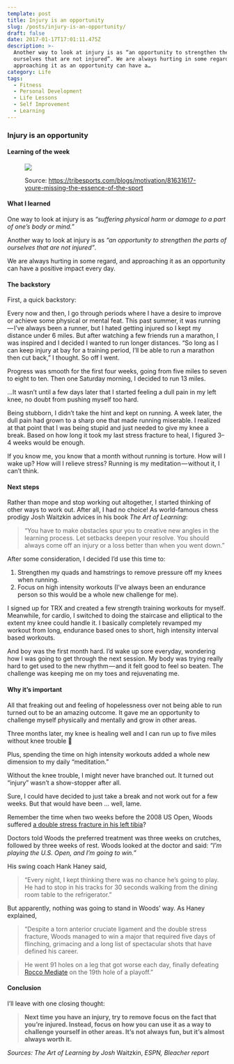 ```yaml
---
template: post
title: Injury is an opportunity
slug: /posts/injury-is-an-opportunity/
draft: false
date: 2017-01-17T17:01:11.475Z
description: >-
  Another way to look at injury is as “an opportunity to strengthen the parts of
  ourselves that are not injured”. We are always hurting in some regard, and
  approaching it as an opportunity can have a…
category: Life
tags:
  - Fitness
  - Personal Development
  - Life Lessons
  - Self Improvement
  - Learning
---
```


### Injury is an opportunity

#### Learning of the week

<figure>

![](/media/injury-is-an-opportunity-0.jpeg)

<figcaption>Source: <a href="https://tribesports.com/blogs/motivation/81631617-youre-missing-the-essence-of-the-sport" class="figcaption-link">https://tribesports.com/blogs/motivation/81631617-youre-missing-the-essence-of-the-sport</a></figcaption></figure>

#### What I learned

One way to look at injury is as _“suffering physical harm or damage to a part of one’s body or mind.”_

Another way to look at injury is as _“an opportunity to strengthen the parts of ourselves that are not injured”_.

We are always hurting in some regard, and approaching it as an opportunity can have a positive impact every day.

#### The backstory

First, a quick backstory:

Every now and then, I go through periods where I have a desire to improve or achieve some physical or mental feat. This past summer, it was running — I’ve always been a runner, but I hated getting injured so I kept my distance under 6 miles. But after watching a few friends run a marathon, I was inspired and I decided I wanted to run longer distances. “So long as I can keep injury at bay for a training period, I’ll be able to run a marathon then cut back,” I thought. So off I went.

Progress was smooth for the first four weeks, going from five miles to seven to eight to ten. Then one Saturday morning, I decided to run 13 miles.

…It wasn’t until a few days later that I started feeling a dull pain in my left knee, no doubt from pushing myself too hard.

Being stubborn, I didn’t take the hint and kept on running. A week later, the dull pain had grown to a sharp one that made running miserable. I realized at that point that I was being stupid and just needed to give my knee a break. Based on how long it took my last stress fracture to heal, I figured 3–4 weeks would be enough.

If you know me, you know that a month without running is torture. How will I wake up? How will I relieve stress? Running is my meditation — without it, I can’t think.

#### Next steps

Rather than mope and stop working out altogether, I started thinking of other ways to work out. After all, I had no choice! As world-famous chess prodigy Josh Waitzkin advices in his book _The Art of Learning_:

> “You have to make obstacles spur you to creative new angles in the learning process. Let setbacks deepen your resolve. You should always come off an injury or a loss better than when you went down.”

After some consideration, I decided I’d use this time to:

1.  Strengthen my quads and hamstrings to remove pressure off my knees when running.
2.  Focus on high intensity workouts (I’ve always been an endurance person so this would be a whole new challenge for me).

I signed up for TRX and created a few strength training workouts for myself. Meanwhile, for cardio, I switched to doing the staircase and elliptical to the extent my knee could handle it. I basically completely revamped my workout from long, endurance based ones to short, high intensity interval based workouts.

And boy was the first month hard. I’d wake up sore everyday, wondering how I was going to get through the next session. My body was trying really hard to get used to the new rhythm — and it felt good to feel so beaten. The challenge was keeping me on my toes and rejuvenating me.

#### Why it’s important

All that freaking out and feeling of hopelessness over not being able to run turned out to be an amazing outcome. It gave me an opportunity to challenge myself physically and mentally and grow in other areas.

Three months later, my knee is healing well and I can run up to five miles without knee trouble 👏

Plus, spending the time on high intensity workouts added a whole new dimension to my daily “meditation.”

Without the knee trouble, I might never have branched out. It turned out “injury” wasn’t a show-stopper after all.

Sure, I could have decided to just take a break and not work out for a few weeks. But that would have been … well, lame.

Remember the time when two weeks before the 2008 US Open, Woods suffered [a double stress fracture in his left tibia](http://sports.espn.go.com/golf/news/story?id=3450453)?

Doctors told Woods the preferred treatment was three weeks on crutches, followed by three weeks of rest. Woods looked at the doctor and said: _“I’m playing the U.S. Open, and I’m going to win.”_

His swing coach Hank Haney said,

> “Every night, I kept thinking there was no chance he’s going to play. He had to stop in his tracks for 30 seconds walking from the dining room table to the refrigerator.”

But apparently, nothing was going to stand in Woods’ way. As Haney explained,

> “Despite a torn anterior cruciate ligament and the double stress fracture, Woods managed to win a major that required five days of flinching, grimacing and a long list of spectacular shots that have defined his career.

> He went 91 holes on a leg that got worse each day, finally defeating [Rocco Mediate](http://sports.espn.go.com/golf/players/profile?playerId=305) on the 19th hole of a playoff.”

#### Conclusion

I’ll leave with one closing thought:

> **Next time you have an injury, try to remove focus on the fact that you’re injured. Instead, focus on how you can use it as a way to challenge yourself in other areas. It’s not always fun, but it’s almost always worth it.**

_Sources: The Art of Learning by Josh_ Waitzkin, _ESPN, Bleacher report_
